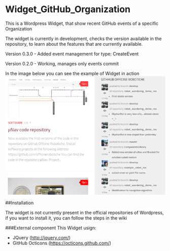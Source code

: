 # Widget_GitHub_Organization
 This is a Wordpress Widget, that show recent GitHub events of a specific Organization


The widget is currently in development, checks the version available in the repository, to learn about the features that are currently available.

Version 0.3.0 - Added event management for type: CreateEvent

Version 0.2.0 - Working, manages only events commit

In the image below you can see the example of Widget in action
![alt tag](https://github.com/bobboteck/Widget_GitHub_Organization/blob/master/img/Widget%20in%20action.png)

##Installation

The widget is not currently present in the official repositories of Wordpress, if you want to install it, you can follow the steps in the wiki

###External component
This Widget usign:
- JQuery (http://jquery.com/)
- GitHub Octicons (https://octicons.github.com/)
